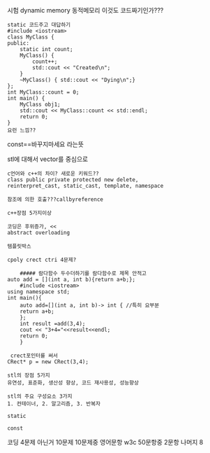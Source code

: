 시험
dynamic memory 동적메모리
이것도 코드짜기인가???
```
static 코드주고 대답하기
#include <iostream>
class MyClass {
public:
    static int count;
    MyClass() {
        count++;
        std::cout << "Created\n";
    }
    ~MyClass() { std::cout << "Dying\n";}
};
int MyClass::count = 0;
int main() {
    MyClass obj1;
    std::cout << MyClass::count << std::endl;
    return 0;
}
요런 느낌??
```

const==바꾸지마세요 라는뜻

stl에 대해서 vector를 중심으로

```
c언어와 c++의 차이? 새로운 키워드??
class public private protected new delete,
reinterpret_cast, static_cast, template, namespace
```
	
```
참조에 의한 호출???callbyreference
```
	
```
c++장점 5가지이상
```

```
코딩은 후위증가, <<
abstract overloading
```

```
템플릿박스
```
	
```
cpoly crect ctri 4문제?
``` 

```
	##### 람다함수 두수더하기를 람다함수로 제목 안적고 
auto add = [](int a, int b){return a+b;};
    #include <iostream>
using namespace std;
int main(){
	auto add=[](int a, int b)-> int { //특히 요부분
	return a+b;
	};
	int result =add(3,4);
	cout << "3+4="<<result<<endl;
	return 0;
	}
```

```
 crect포인터를 써서
CRect* p = new CRect(3,4);
```
	
```
stl의 장점 5가지
유연성, 표준화, 생산성 향상, 코드 재사용성, 성능향상
```
	
```
stl의 주요 구성요소 3가지
1. 컨테이너, 2. 알고리즘, 3. 반복자
```
```
static 
```
```
const
```
코딩 4문제
아닌거 10문제
10문제중 영어문항 w3c 50문항중 2문항
나머지 8
